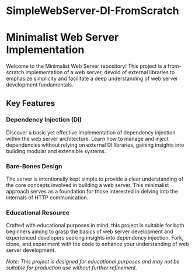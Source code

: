 # SimpleWebServer-DI-FromScratch
# Minimalist Web Server Implementation

Welcome to the Minimalist Web Server repository! This project is a from-scratch implementation of a web server, devoid of external libraries to emphasize simplicity and facilitate a deep understanding of web server development fundamentals.

## Key Features

### Dependency Injection (DI)

Discover a basic yet effective implementation of dependency injection within the web server architecture. Learn how to manage and inject dependencies without relying on external DI libraries, gaining insights into building modular and extensible systems.

### Bare-Bones Design

The server is intentionally kept simple to provide a clear understanding of the core concepts involved in building a web server. This minimalist approach serves as a foundation for those interested in delving into the internals of HTTP communication.

### Educational Resource

Crafted with educational purposes in mind, this project is suitable for both beginners aiming to grasp the basics of web server development and experienced developers seeking insights into dependency injection. Fork, clone, and experiment with the code to enhance your understanding of web server development.


*Note: This project is designed for educational purposes and may not be suitable for production use without further refinement.*